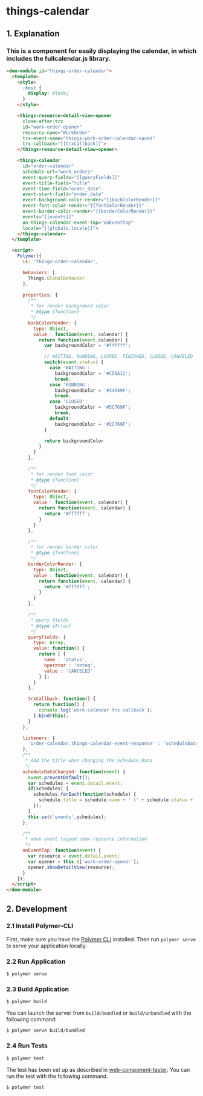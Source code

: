 # things-calendar

## 1. Explanation
### This is a component for easily displaying the calendar, in which includes the fullcalendar.js library.
```html
<dom-module id="things-order-calendar">
  <template>
    <style>
      :host {
        display: block;
      }
    </style>

    <things-resource-detail-view-opener
      close-after-trx
      id="work-order-opener"
      resource-name="WorkOrder"
      trx-event-name="things-work-order-calendar-saved"
      trx-callback="[[trxCallback]]">
    </things-resource-detail-view-opener>

    <things-calendar
      id="order-calendar"
      schedule-url="work_orders"
      event-query-fields="[[queryFields]]"
      event-title-field="title"
      event-time-field="order_date"
      event-start-field="order_date"
      event-background-color-render="{{backColorRender}}"
      event-font-color-render="{{fontColorRender}}"
      event-border-color-render="{{borderColorRender}}"
      events="[[events]]"
      on-things-calendar-event-tap="onEventTap"
      locale="[[globals.locale]]">
    </things-calendar>
  </template>

  <script>
    Polymer({
      is: 'things-order-calendar',

      behaviors: [
        Things.GlobalBehavior
      ],

      properties: {
        /**
         * for render background color
         * @type {function}
         */
        backColorRender: {
          type: Object,
          value : function(event, calendar) {
            return function(event,calendar) {
              var backgroundColor = '#ffffff';

              // WAITING, RUNNING, LOCKED, FINISHED, CLOSED, CANCELED
              switch(event.status) {
                case 'WAITING':
                  backgroundColor = '#C55A11';
                  break;
                case 'RUNNING':
                  backgroundColor = '#34949F';
                  break;
                case 'CLOSED':
                  backgroundColor = '#5C769F';
                  break;
                default:
                  backgroundColor = '#2C769F';
              }

              return backgroundColor
            }
          }
        },

        /**
         * for render font color
         * @type {function}
         */
        fontColorRender: {
          type: Object,
          value : function(event, calendar) {
            return function(event, calendar) {
              return '#ffffff';
            }
          }
        },

        /**
         * for render border color
         * @type {function}
         */
        borderColorRender: {
          type: Object,
          value : function(event, calendar) {
            return function(event, calendar) {
              return '#ffffff';
            }
          }
        },

        /**
         * query fields
         * @type {Array}
         */
        queryFields: {
          type: Array,
          value: function() {
            return [ {
              name : 'status',
              operator : 'noteq',
              value : 'CANCELED'
            } ];
          }
        },

        trxCallback: function() {
          return function() {
            console.log('work-calendar trx callback');
          }.bind(this);
        }
      },

      listeners: {
        'order-calendar.things-calendar-event-response' : 'scheduleDataChanged'
      },
      /**
       * Add the title when changing the Schedule Data
       */
      scheduleDataChanged: function(event) {
        event.preventDefault();
        var schedules = event.detail.event;
        if(schedules) {
          schedules.forEach(function(schedule) {
            schedule.title = schedule.name + ' (' + schedule.status + ')\n' + schedule.material.name + ' (' + schedule.plan_qty + '/' + (schedule.actual_qty ? schedule.actual_qty : 0) + ')';
          });
        }
        this.set('events',schedules);
      },

      /**
       * when event tapped show resource information
       */
      onEventTap: function(event) {
        var resource = event.detail.event;
        var opener = this.$['work-order-opener'];
        opener.showDetailView(resource);
      }
    });
  </script>
</dom-module>
```


## 2. Development
### 2.1 Install Polymer-CLI

First, make sure you have the [Polymer CLI](https://www.npmjs.com/package/polymer-cli) installed. Then run `polymer serve` to serve your application locally.

### 2.2 Run Application

```
$ polymer serve
```

### 2.3 Build Application

```
$ polymer build
```

You can launch the server from `build/bundled` or `build/unbundled` with the following command:

```
$ polymer serve build/bundled
```

### 2.4 Run Tests

```
$ polymer test
```

The test has been set up as described in [web-component-tester](https://github.com/Polymer/web-component-tester).
You can run the test with the following command.
```
$ polymer test
```
